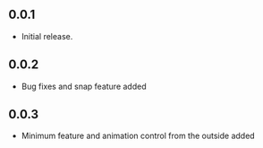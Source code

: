 ## 0.0.1

* Initial release.

## 0.0.2

* Bug fixes and snap feature added

## 0.0.3

* Minimum feature and animation control from the outside added